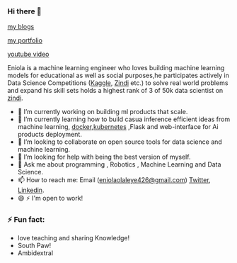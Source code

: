 ### Hi there 👋

[my blogs](https://eniolaolaleye426.medium.com/)

[my portfolio](https://galileosolution.github.io/galileo/#/)

[youtube video](https://www.youtube.com/channel/UCvfbrNAeNOSruWU7LVQpUng)

Eniola is a machine learning engineer who loves building machine learning models for educational as well as social purposes,he participates actively in Data Science Competitions ([Kaggle](https://kaggle.com/unilageni), [Zindi](https://zindi.africa/users/OLALEYE_ENIOLA_DSN) etc.) to solve real world problems and expand his skill sets holds a highest rank of 3 of 50k data scientist on [zindi](https://zindi.africa/users/OLALEYE_ENIOLA_DSN).


- 🔭 I’m currently working on building ml products that scale.
- 🌱 I’m currently learning how to build casua inference efficient ideas from machine learning, [docker](https://www.docker.com/),[kubernetes](https://kubernetes.io/) ,Flask and web-interface for Ai products deployment.
- 👯 I’m looking to collaborate on open source tools for data science and machine learning.
- 🤔 I’m looking for help with being the best version of myself.
- 💬 Ask me about programming , Robotics , Machine Learning and Data Science.
- 📫 How to reach me: Email (eniolaolaleye426@gmail.com) [Twitter](https://twitter.com/galileoeni), [Linkedin](https://www.linkedin.com/in/eniola-olaleye-361b39160/).
- 😄  ⚡ I'm open to work!
###    ⚡ Fun fact:
* love teaching and sharing Knowledge!
* South Paw!
* Ambidextral
              



